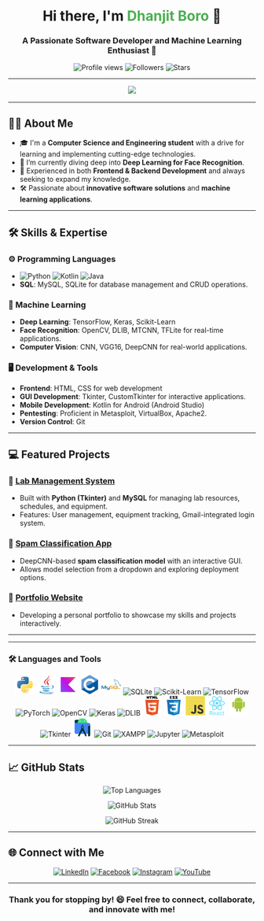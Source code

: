 <h1 align="center">Hi there, I'm <span style="color: #4CAF50;">Dhanjit Boro</span> 👋</h1>
<h3 align="center">A Passionate Software Developer and Machine Learning Enthusiast 🚀</h3>

<p align="center">
  <img src="https://komarev.com/ghpvc/?username=dhanjit97&label=Profile%20views&color=0e75b6&style=flat-square" alt="Profile views" /> 
  <img src="https://img.shields.io/github/followers/dhanjit97?label=Followers" alt="Followers" />
  <img src="https://img.shields.io/github/stars/dhanjit97?label=Stars" alt="Stars" />
</p>

---

<div align="center">
  <img src="https://media.giphy.com/media/qgQUggAC3Pfv687qPC/giphy.gif" width="500px"/>
</div>

---

## 🙋‍♂️ About Me

- 🎓 I'm a **Computer Science and Engineering student** with a drive for learning and implementing cutting-edge technologies.
- 🌱 I’m currently diving deep into **Deep Learning for Face Recognition**.
- 💼 Experienced in both **Frontend & Backend Development** and always seeking to expand my knowledge.
- 🛠️ Passionate about **innovative software solutions** and **machine learning applications**.

---

## 🛠️ Skills & Expertise

### ⚙️ Programming Languages
- ![Python](https://img.shields.io/badge/-Python-000?&logo=Python) ![Kotlin](https://img.shields.io/badge/-Kotlin-000?&logo=Kotlin) ![Java](https://img.shields.io/badge/-Java-000?&logo=Java)
- **SQL**: MySQL, SQLite for database management and CRUD operations.

### 🧠 Machine Learning
- **Deep Learning**: TensorFlow, Keras, Scikit-Learn
- **Face Recognition**: OpenCV, DLIB, MTCNN, TFLite for real-time applications.
- **Computer Vision**: CNN, VGG16, DeepCNN for real-world applications.

### 🖥️ Development & Tools
- **Frontend**: HTML, CSS for web development
- **GUI Development**: Tkinter, CustomTkinter for interactive applications.
- **Mobile Development**: Kotlin for Android (Android Studio)
- **Pentesting**: Proficient in Metasploit, VirtualBox, Apache2.
- **Version Control**: Git

---

## 💻 Featured Projects

### 🔹 [Lab Management System](https://github.com/dhanjit97/lab-management-system-using-python)
  - Built with **Python (Tkinter)** and **MySQL** for managing lab resources, schedules, and equipment.
  - Features: User management, equipment tracking, Gmail-integrated login system.

### 🔹 [Spam Classification App](https://github.com/dhanjit97/Spam-Classification-app)
  - DeepCNN-based **spam classification model** with an interactive GUI.
  - Allows model selection from a dropdown and exploring deployment options.

### 🔹 [Portfolio Website](https://github.com/dhanjit97/WEB-PAGE-WITH-CHATGPT)
  - Developing a personal portfolio to showcase my skills and projects interactively.

---
---
<h3 align="left">🛠️ Languages and Tools</h3>
<p align="center">
  <!-- Programming Languages -->
  <img src="https://raw.githubusercontent.com/devicons/devicon/master/icons/python/python-original.svg" alt="Python" width="40" height="40"/> 
  <img src="https://raw.githubusercontent.com/devicons/devicon/master/icons/java/java-original.svg" alt="Java" width="40" height="40"/> 
  <img src="https://raw.githubusercontent.com/devicons/devicon/master/icons/kotlin/kotlin-original.svg" alt="Kotlin" width="40" height="40"/>
  <img src="https://raw.githubusercontent.com/devicons/devicon/master/icons/c/c-original.svg" alt="C" width="40" height="40"/> 
  <img src="https://raw.githubusercontent.com/devicons/devicon/master/icons/mysql/mysql-original-wordmark.svg" alt="MySQL" width="40" height="40"/>
  <img src="https://upload.wikimedia.org/wikipedia/commons/3/38/SQLite370.svg" alt="SQLite" width="40" height="40"/> 
  
  <!-- Machine Learning / Deep Learning -->
  <img src="https://upload.wikimedia.org/wikipedia/commons/0/05/Scikit_learn_logo_small.svg" alt="Scikit-Learn" width="40" height="40"/> 
  <img src="https://www.vectorlogo.zone/logos/tensorflow/tensorflow-icon.svg" alt="TensorFlow" width="40" height="40"/> 
  <img src="https://www.vectorlogo.zone/logos/pytorch/pytorch-icon.svg" alt="PyTorch" width="40" height="40"/> 
  <img src="https://www.vectorlogo.zone/logos/opencv/opencv-icon.svg" alt="OpenCV" width="40" height="40"/> 
  <img src="https://upload.wikimedia.org/wikipedia/commons/a/ae/Keras_logo.svg" alt="Keras" width="40" height="40"/> 
  <img src="https://upload.wikimedia.org/wikipedia/commons/2/2d/Dlib_logo.png" alt="DLIB" width="40" height="40"/>

  <!-- Web Development -->
  <img src="https://raw.githubusercontent.com/devicons/devicon/master/icons/html5/html5-original-wordmark.svg" alt="HTML" width="40" height="40"/> 
  <img src="https://raw.githubusercontent.com/devicons/devicon/master/icons/css3/css3-original-wordmark.svg" alt="CSS" width="40" height="40"/> 
  <img src="https://raw.githubusercontent.com/devicons/devicon/master/icons/javascript/javascript-original.svg" alt="JavaScript" width="40" height="40"/> 
  <img src="https://raw.githubusercontent.com/devicons/devicon/master/icons/react/react-original-wordmark.svg" alt="React" width="40" height="40"/>

  <!-- Mobile Development -->
  <img src="https://raw.githubusercontent.com/devicons/devicon/master/icons/android/android-original-wordmark.svg" alt="Android" width="40" height="40"/> 
  <img src="https://media.licdn.com/dms/image/v2/D5612AQEZF1Nn7PZGEg/article-cover_image-shrink_423_752/article-cover_image-shrink_423_752/0/1704020315328?e=1736985600&v=beta&t=1XyUp3m2O6qCYub1HkSCplqjWMmdnZ7pXCt2_O2B5Fg" alt="Tkinter" width="40" height="40"/> 
  <img src="https://raw.githubusercontent.com/devicons/devicon/master/icons/androidstudio/androidstudio-original.svg" alt="Android Studio" width="40" height="40"/>
  
  <!-- Additional Tools -->
  <img src="https://www.vectorlogo.zone/logos/git-scm/git-scm-icon.svg" alt="Git" width="40" height="40"/>
  <img src="https://upload.wikimedia.org/wikipedia/commons/0/03/Xampp_logo.svg" alt="XAMPP" width="40" height="40"/>
  <img src="https://upload.wikimedia.org/wikipedia/commons/3/38/Jupyter_logo.svg" alt="Jupyter" width="40" height="40"/>
  <img src="https://media.licdn.com/dms/image/v2/D4D12AQEa_J0dinoDtA/article-cover_image-shrink_720_1280/article-cover_image-shrink_720_1280/0/1721187455024?e=1736985600&v=beta&t=nrYSFepdING3XpziDjjOmlJ9m3tsnV9IoHIs_bVsKLA" alt="Metasploit" width="40" height="40"/>
</p>

---
## 📈 GitHub Stats

<p align="center">
  <img src="https://github-readme-stats.vercel.app/api/top-langs?username=dhanjit97&show_icons=true&theme=radical&layout=compact" alt="Top Languages" />
</p>
<p align="center">
  <img src="https://github-readme-stats.vercel.app/api?username=dhanjit97&show_icons=true&theme=radical" alt="GitHub Stats" />
</p>
<p align="center">
  <img src="https://github-readme-streak-stats.herokuapp.com/?user=dhanjit97&theme=radical" alt="GitHub Streak" />
</p>

---

## 🌐 Connect with Me

<p align="center">
  <a href="https://linkedin.com/in/dhanjit-boro" target="_blank"><img src="https://img.icons8.com/color/48/000000/linkedin.png" alt="LinkedIn"/></a>
  <a href="https://fb.com/dhanjit.boro" target="_blank"><img src="https://img.icons8.com/color/48/000000/facebook.png" alt="Facebook"/></a>
  <a href="https://instagram.com/silly_90s_kis" target="_blank"><img src="https://img.icons8.com/color/48/000000/instagram-new.png" alt="Instagram"/></a>
  <a href="https://www.youtube.com/c/dgaming" target="_blank"><img src="https://img.icons8.com/color/48/000000/youtube-play.png" alt="YouTube"/></a>
</p>

---

<h3 align="center">Thank you for stopping by! 😄 Feel free to connect, collaborate, and innovate with me!</h3>
